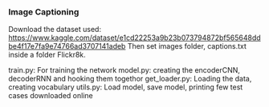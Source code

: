 ### Image Captioning

Download the dataset used: https://www.kaggle.com/dataset/e1cd22253a9b23b073794872bf565648ddbe4f17e7fa9e74766ad3707141adeb
Then set images folder, captions.txt inside a folder Flickr8k.

train.py: For training the network 
model.py: creating the encoderCNN, decoderRNN and hooking them togethor
get_loader.py: Loading the data, creating vocabulary
utils.py: Load model, save model, printing few test cases downloaded online